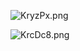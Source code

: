 ![KryzPx.png](https://s2.ax1x.com/2019/10/27/KryzPx.png)

![KrcDc8.png](https://s2.ax1x.com/2019/10/27/KrcDc8.png)